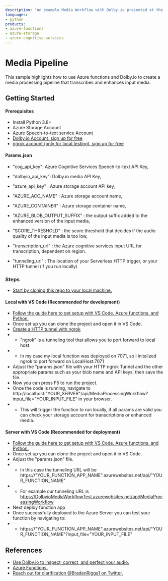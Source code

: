```yaml
---
description: "An example Media Workflow with Dolby.io presented at the 2021 Azure Serverless Conf"
languages:
- python
products:
- azure-functions
- azure-storage
- azure-cognitive-services
---
```


# Media Pipeline
This sample highlights how to use Azure functions and Dolby.io to create a media processing pipeline that transcribes and enhances input media.

## Getting Started

#### Prerequisites
- Install Python 3.8+
- Azure Storage Account
- Azure Speech-to-text service Account
- [Dolby.io Account, sign up for free](https://dolby.io/signup/)
- [ngrok account (only for local testing), sign up for free](https://ngrok.com/docs#http-local-https)

####  Params.json
- "cog_api_key": Azure Cognitive Services Speech-to-text API Key,
- "dolbyio_api_key": Dolby.io media API Key,
- "azure_api_key" : Azure storage account API key,

- "AZURE_ACC_NAME" : Azure storage account name,
- "AZURE_CONTAINER" : Azure storage container name,
- "AZURE_BLOB_OUTPUT_SUFFIX" : the output suffix added to the enhanced version of the input media,
- "SCORE_THRESHOLD" : the score threshold that decides if the audio quality of the input media is too low,

- "transcription_url" : the Azure cognitive services input URL for transcription, dependent on region.
- "tunneling_url" : The location of your Serverless HTTP trigger, or your HTTP tunnel (if you run locally) 

### Steps
- [Start by cloning this repo to your local machine.](https://docs.github.com/en/repositories/creating-and-managing-repositories/cloning-a-repository)
#### Local with VS Code (Recommended for development)
- [Follow the guide here to get setup with VS Code, Azure functions, and Python.](https://docs.microsoft.com/en-us/azure/azure-functions/create-first-function-vs-code-python)
- Once set up you can clone the project and open it in VS Code.
- [Create a HTTP tunnel with ngrok](https://ngrok.com/docs#http-local-https)
- - "ngrok" is a tunneling tool that allows you to port forward to local host.
- - In my case my local function was deployed on 7071, so I initalized ngrok to port forward on LocalHost:7071
- Adjust the "params.json" file with your HTTP ngrok Tunnel and the other appropriate params such as your blob name and API keys, then save the file. 
- Now you can press F5 to run the project.
- Once the code is running, navigate to http://localhost:"YOUR_SERVER"/api/MediaProcessingWorkflow?input_file="YOUR_INPUT_FILE" in your browser.
- - This will trigger the function to run locally, if all params are valid you can check your storage account for transcriptions or enhanced media.

#### Server with VS Code (Recommended for deployment)
- [Follow the guide here to get setup with VS Code, Azure functions, and Python.](https://docs.microsoft.com/en-us/azure/azure-functions/create-first-function-vs-code-python)
- Once set up you can clone the project and open it in VS Code.
- Adjust the "params.json" file. 
- - In this case the tunneling URL will be https://"YOUR_FUNCTION_APP_NAME".azurewebsites.net/api/"YOUR_FUNCTION_NAME"
- - For example our tunneling URL is https://DolbyioMediaWorkflowTest.azurewebsites.net/api/MediaProcessingWorkflow
- Next deploy function app
- Once successfully deployed to the Azure Server you can test your function by navigating to: 
- - https://"YOUR_FUNCTION_APP_NAME".azurewebsites.net/api/"YOUR_FUNCTION_NAME"?input_file="YOUR_INPUT_FILE"

## References
- [Use Dolby.io to inspect, correct, and perfect your audio.](https://dolby.io/products/media-processing)
- [Azure Functions.](https://azure.microsoft.com/en-us/services/functions/)
- [Reach out for clarification @BradenRiggs1 on Twitter.](https://twitter.com/BradenRiggs1)
